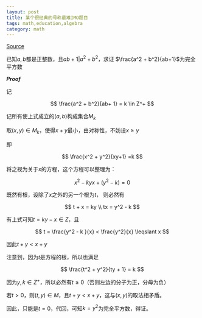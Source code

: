 ```yaml
---
layout: post
title: 某个很经典的号称最难IMO题目
tags: math,education,algebra
category: math
---
```


[Source](https://www.bilibili.com/video/BV1Bz4y1j7nt?spm_id_from=333.788.recommend_more_video.0&vd_source=2c3b1cf87d67c244536d57d4d5b68285)

已知$a,b$都是正整数，且$ab+1 | a^2 + b^2$，求证
$\frac{a^2 + b^2}{ab+1}$为完全平方数

***Proof***

记

$$
    \frac{a^2 + b^2}{ab+ 1} = k \in Z^+
$$

记所有使上式成立的$(a,b)$构成集合$M_k$

取$(x,y) \in M_k$，使得$x+y$最小，由对称性，不妨设$x \geqslant y$

即

$$
    \frac{x^2 + y^2}{xy+1} =k 
$$

将之视为关于$x$的方程，这个方程可以整理为：

$$
    x^2 -kyx + (y^2 -k) = 0
$$

既然有根，设除了$x$之外的另一个根为$t$， 则必然有

$$
    t + x = ky \\
    tx = y^2 - k
$$

有上式可知$t = ky - x \in Z$，且

$$
    t = \frac{y^2 - k }{x} < \frac{y^2}{x} \leqslant x
$$

因此$t + y < x + y$

注意到，因为$t$是方程的根，所以也满足

$$
    \frac{t^2 + y^2}{ty + 1} = k
$$

因为$y,k \in Z^+$，所以必然有$t \geqslant 0$（否则左边的分子为正，分母为负）

若$t > 0$，则$(t,y) \in M$，且$t + y < x +y$，这与$(x,y)$的取法相矛盾。

因此，只能是$t = 0$，代回，可知$k = y^2$为完全平方数，得证。
